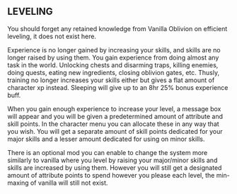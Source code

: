 ## LEVELING

You should forget any retained knowledge from Vanilla Oblivion on efficient leveling, it does not exist here.

Experience is no longer gained by increasing your skills, and skills are no longer raised by using them. You gain experience from doing almost any task in the world. Unlocking chests and disarming traps, killing enemies, doing quests, eating new ingredients, closing oblivion gates, etc. Thusly, training no longer increases your skills either but gives a flat amount of character xp instead. Sleeping will give up to an 8hr 25% bonus experience buff.

When you gain enough experience to increase your level, a message box will appear and you will be given a predetermined amount of attribute and skill points. In the character menu you can allocate these in any way that you wish. You will get a separate amount of skill points dedicated for your major skills and a lesser amount dedicated for using on minor skills.

There is an optional mod you can enable to change the system more similarly to vanilla where you level by raising your major/minor skills and skills are increased by using them. However you will still get a designated amount of attribute points to spend however you please each level, the min-maxing of vanilla will still not exist. 

